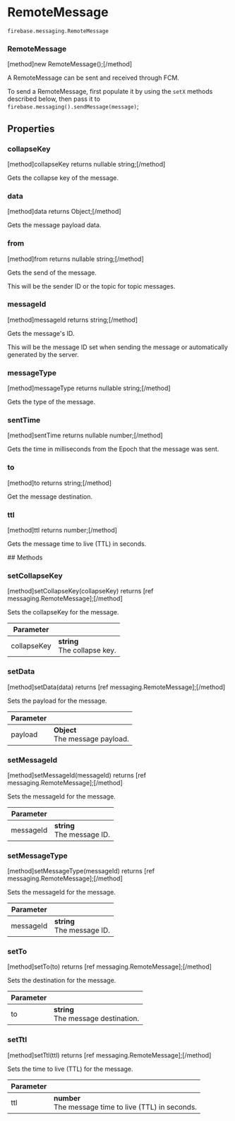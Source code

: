 # RemoteMessage

```
firebase.messaging.RemoteMessage
```

### RemoteMessage
[method]new RemoteMessage();[/method]

A RemoteMessage can be sent and received through FCM.

To send a RemoteMessage, first populate it by using the `setX` methods described below, then pass it to `firebase.messaging().sendMessage(message)`;

## Properties

### collapseKey
[method]collapseKey returns nullable string;[/method]

Gets the collapse key of the message.

### data
[method]data returns Object;[/method]

Gets the message payload data.

### from
[method]from returns nullable string;[/method]

Gets the send of the message.

This will be the sender ID or the topic for topic messages.

### messageId
[method]messageId returns string;[/method]

Gets the message's ID.

This will be the message ID set when sending the message or automatically generated by the server.

### messageType
[method]messageType returns nullable string;[/method]

Gets the type of the message.

### sentTime
[method]sentTime returns nullable number;[/method]

Gets the time in milliseconds from the Epoch that the message was sent.

### to
[method]to returns string;[/method]

Get the message destination.

### ttl
[method]ttl returns number;[/method]

Gets the message time to live (TTL) in seconds.

## Methods

### setCollapseKey
[method]setCollapseKey(collapseKey) returns [ref messaging.RemoteMessage];[/method]

Sets the collapseKey for the message.

| Parameter |         |
| --------- | ------- |
| collapseKey  | **string** <br /> The collapse key. |

### setData
[method]setData(data) returns [ref messaging.RemoteMessage];[/method]

Sets the payload for the message.

| Parameter |         |
| --------- | ------- |
| payload  | **Object** <br /> The message payload. |

### setMessageId
[method]setMessageId(messageId) returns [ref messaging.RemoteMessage];[/method]

Sets the messageId for the message.

| Parameter |         |
| --------- | ------- |
| messageId  | **string** <br /> The message ID. |

### setMessageType
[method]setMessageType(messageId) returns [ref messaging.RemoteMessage];[/method]

Sets the messageId for the message.

| Parameter |         |
| --------- | ------- |
| messageId  | **string** <br /> The message ID. |

### setTo
[method]setTo(to) returns [ref messaging.RemoteMessage];[/method]

Sets the destination for the message.

| Parameter |         |
| --------- | ------- |
| to  | **string** <br /> The message destination. |

### setTtl
[method]setTtl(ttl) returns [ref messaging.RemoteMessage];[/method]

Sets the time to live (TTL) for the message.

| Parameter |         |
| --------- | ------- |
| ttl  | **number** <br /> The message time to live (TTL) in seconds. |
